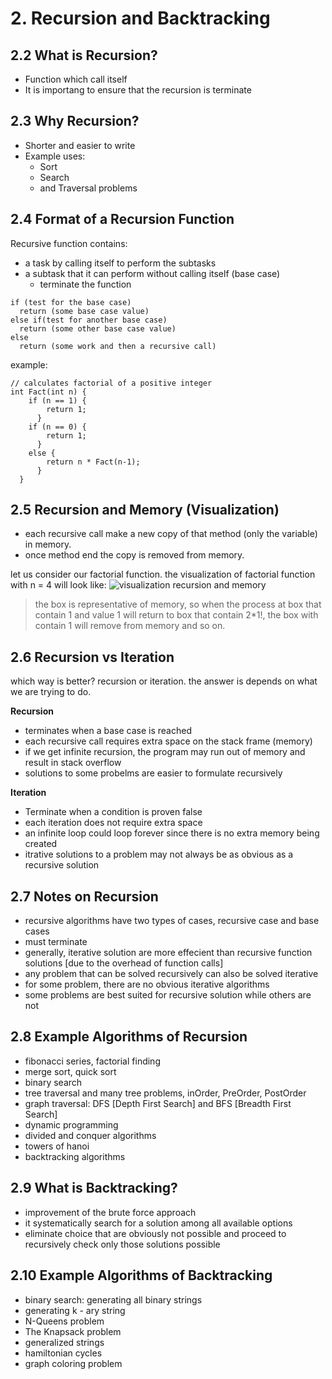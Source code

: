 # 2. Recursion and Backtracking
## 2.2 What is Recursion?
- Function which call itself
- It is importang to ensure that the recursion is terminate
## 2.3 Why Recursion?
- Shorter and easier to write
- Example uses:
    - Sort
    - Search
    - and Traversal problems
## 2.4 Format of a Recursion Function
Recursive function contains:
- a task by calling itself to perform the subtasks
- a subtask that it can perform without calling itself (base case)
    - terminate the function
```
if (test for the base case)
  return (some base case value)
else if(test for another base case)
  return (some other base case value)
else
  return (some work and then a recursive call)
```
example:
```
// calculates factorial of a positive integer
int Fact(int n) {
    if (n == 1) {
        return 1;
      }
    if (n == 0) {
        return 1;
      }
    else {
        return n * Fact(n-1);
      }
  }
```
## 2.5 Recursion and Memory (Visualization)
- each recursive call make a new copy of that method (only the variable) in memory.
- once method end the copy is removed from memory.

let us consider our factorial function. the visualization of factorial function with n = 4 will look like:
![visualization recursion and memory](https://i0.wp.com/studyalgorithms.com/wp-content/uploads/2013/10/2.png?ssl=1)
> the box is representative of memory, so when the process at box that contain 1 and value 1 will return to box that contain 2*1!, the box with contain 1 will remove from memory and so on.

## 2.6 Recursion vs Iteration
which way is better? recursion or iteration. the answer is depends on what we are trying to do.

**Recursion**
- terminates when a base case is reached
- each recursive call requires extra space on the stack frame (memory)
- if we get infinite recursion, the program may run out of memory and result in stack overflow
- solutions to some probelms are easier to formulate recursively

**Iteration**
- Terminate when a condition is proven false
- each iteration does not require extra space
- an infinite loop could loop forever since there is no extra memory being created
- itrative solutions to a problem may not always be as obvious as a recursive solution

## 2.7 Notes on Recursion
- recursive algorithms have two types of cases, recursive case and base cases
- must terminate
- generally, iterative solution are more effecient than recursive function solutions [due to the overhead of function calls]
- any problem that can be solved recursively can also be solved iterative
- for some problem, there are no obvious iterative algorithms
- some problems are best suited for recursive solution while others are not 

## 2.8 Example Algorithms of Recursion
- fibonacci series, factorial finding
- merge sort, quick sort
- binary search
- tree traversal and many tree problems, inOrder, PreOrder, PostOrder
- graph traversal: DFS [Depth First Search] and BFS [Breadth First Search]
- dynamic programming
- divided and conquer algorithms
- towers of hanoi
- backtracking algorithms

## 2.9 What is Backtracking?
- improvement of the brute force approach
- it systematically search for a solution among all available options
- eliminate choice that are obviously not possible and proceed to recursively check only those solutions possible

## 2.10 Example Algorithms of Backtracking
- binary search: generating all binary strings
- generating k - ary string 
- N-Queens problem
- The Knapsack problem
- generalized strings
- hamiltonian cycles
- graph coloring problem
